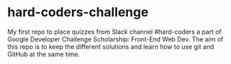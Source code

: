 # hard-coders-challenge
My first repo to place quizzes from Slack channel #hard-coders a part of Google Developer Challenge Scholarship: Front-End Web Dev.
The aim of this repo is to keep the different solutions and learn how to use git and GitHub at the same time. 
